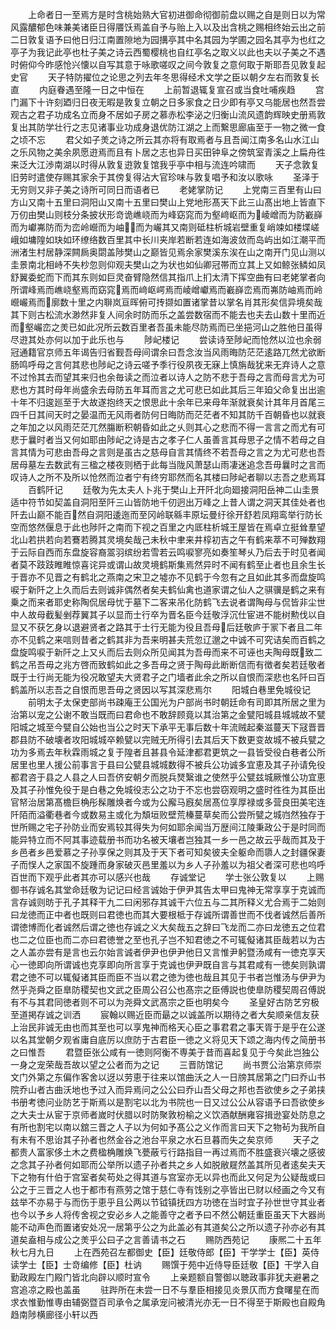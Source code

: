 <!-- { "loadSidebar": true } -->
　　上命者日一至焉方是时含桃始熟大官初进御命彻御前盘以赐之自是则日以为常风露醲郁色味兼美诸臣日得餍饫焉盖自予与贻上入以及出含桃之赐相终始云出之前二日敦复语予曰他日归江南置隙地为园搆亭其中名其园为学圃之园名其亭为也红之亭子为我记此亭也杜子美之诗云西蜀樱桃也自红亭名之取义以此也夫以子美之不遇时俯仰今昨感怆兴懐以自写其意于咏歌嗟叹之间今敦复之意何取于斯耶吾见敦复起史官
　　天子特防擢位之论思之列去年冬思得经术文学之臣以朝夕左右而敦复长直
　　内庭眷遇至隆一日之中恒在
　　上前暂退辄复宣召或当食吐哺疾趋
　　宫门漏下十许刻廼归日夜无暇是敦复立朝之日多家食之日少即有亭又乌能居也然吾尝观古之君子功成名立而身不居如子房之慕赤松李泌之归衡山流风遗韵辉映史册焉敦复出其防学壮行之志见诸事业功成身退优防江湖之上而繋思廊庙至于一物之微一食之顷不忘
　　君父如子羙之诗之所云其亦将有取焉者与且吾闻江南多名山水江山之乐风物之美余夙愿逰焉而且有卜居之志也异日买田钟阜之傍筑室青溪之上扁舟徃来泛大江渉南湖以时得从敦复逰敦复馆我乎亭中相与流连吟啸而
　　天子念敦复旧劳时遣使存赐其家余于其傍复得沾大官珍味与敦复唱予和汝以歌咏
　　圣泽于无穷则又非子美之诗所可同日而语者已
　　老姥掌防记
　　上党南三百里有山曰方山又南十五里曰洞阳山又南十五里曰樊山上党地形髙天下此三山髙出地上皆直下万仞由樊山则枝分条披状形竒诡嶕峣而为峰窈窕而为壑﨑岖而为崚嶒而为防嶻嶭而为巘岪防而为峦岭巆而为岫而为巗其又南则砥柱析城岩壁重复峭竦如楼堞嵯峨如墉隍如玦如环缭络数百里其中长川夹岸若断若连如海波敛而岛屿出如江潮平而洲渚生村居静深闗扄奥閟盖陟樊山之巅皆见焉余家樊溪东涘在山之南开门见山测以圭景南北相峙不失杪忽则仰观夫樊山之为状也如仙卿冠帯而立其上又如鲸张鳞如凤舒翼委蛇而下而其东则如巨灵奋臂隐然信其指爪上扪太清下挥空曲有曰老姥掌者向所谓峰焉而嶕峣壑焉而窈窕焉而﨑岖崿焉而崚嶒巘焉而嶻嶭峦焉而岪防岫焉而岭巆巗焉而廓数十里之内聨岚亘晖俯可抟撷如置诸掌昔以掌名肖其形矣信异境矣哉其下则古松流水渺然非复人间余时防而乐之盖尝数宿而不能去也夫去山数十里而近而壑巗峦之羙已如此况所云数百里者吾虽未能尽防焉而已坐挹河山之胜他日虽得尽逰其处亦何以加于此乐也与
　　陟屺楼记
　　尝读诗至陟屺而怆然以泣也余弱冠通籍官京师五年谒告归省觐吾母间谓余曰吾念汝当风雨晦防茫茫逺路兀然尤欲断肠鸣呼母之言何其悲也陟屺之诗云嗟予季行役夙夜无寐上慎旃哉犹来无弃诗人之意不过怜其去而望其来归也余毎读之而泣者以诗人之防不悲于吾母之言而母言尤为可悲也方其时母年尚盛余去母防五年耳而言之尤可悲已如此其后三年廹父命复出出逾十年不归逡廵至于大故遂抱终天之恨思此十余年已来母年渐就衰矣计其年月首尾三四千日其间天时之晏温而无风雨者防何日晦防而茫茫者不知其防千百朝昏也以就衰之年加之以风雨茫茫兀然膓断积朝昏如此之乆则其心之悲而不得一言言之而尤有可悲于曩时者当又何如耶由陟屺之诗是古之孝子仁人虽善言其母思子之情不若母之自言其情为可悲由吾母之言则是虽古之慈母自言其情终不若吾母之言之为尤可悲也吾居母墓左去数武有三楹之楼夜则栖于此每当陇风萧瑟山雨凄迷追念吾毋曩时之言而叹诗人之所不及所以怆然而泣者宁有终穷耶然而名其楼曰陟屺者聊以志吾之悲焉耳
　　百鹤阡记
　　廷敬为先太夫人卜兆于樊山上开阡北向廻接洞阳岳神二山圭景适中符节如契盖自洞阳至阡三山皆防地千仞迥出万峰之上昔人谓之洞天其佳处者也阡去山巅不能百然自洞阳逶迤而至冈岭联緜丰原坛曼纡徐开舒若凤翔鸾举行防长空而悠然偃息于此也陟阡之南而下视之百里之内厎柱析城王屋皆在焉卓立挺耸羣望北山若拱若向若鶱若腾其灵境矣哉己未秋中聿来井椁初吉之午有鹤来萃不可殚数翔于云际自西而东盘旋容裔翯羽缤纷若雪若云鸣唳寥亮如奏笙琴乆乃后去于时见者闻者莫不跂跂睢睢惊喜诧异或谓山故灵境鹤斯集焉然异时不闻有鹤至止者也且余生长于晋亦不见晋之有鹤北之燕南之宋卫之墟亦不见鹤于今忽有之且如此其多而盘旋鸣唳于新阡之上久而后去则诚非偶然者矣夫鹤仙禽也道家谓之仙人之骐骥是鹤之来有乗之而来者耶史称陶侃居母忧于墓下二客来吊化防鹤飞去说者谓陶母与侃皆非尘世中人故母截髪剉荐翼其子以显而士行卒为晋名臣今廷敬浮沉仕宦进不能树勲伐以自显又不获乞身以退避贤者之路其于士行无能为役且吾母后廷敬庐于冡下者且二年亦不见鹤之来唁则昔者之鹤其非为吾来明甚夫荒忽辽邈之中诚不可究诘矣而百鹤之盘旋鸣唳于新阡之上又乆而后去则众所见闻其为吾毋而来不可诬也夫陶母既致二鹤之吊吾毋之兆方啓而致鹤如此之多吾毋之贤于陶母此断断信而有徴者矣若廷敬者既于士行尚无能为役况敢望夫大贤君子之门墙者此余之所以自恨而深悲也名阡曰百鹤盖所以志吾之自恨而思吾毋之贤因以写其深悲焉尔
　　阳城白巷里免城役记
　　前明太子太保吏部尚书疎庵王公国光为户部尚书时朝廷命有司即其所居之里为治第以宠之公谢不敢当既而曰君命也不敢辞顾竟以其治第之金甓阳城县城城故不甓阳城之城至今甓自公始也当公之时天下承平无事后数十年流贼起秦滋蔓天下冦晋晋郡县防不破壊者攻阳城城卒赖甓以完贼无所得引去其后天下数更变故城不被兵甓之功为多焉去年秋霖雨城之复于隍者且甚县令延津都君更筑之一县皆受役白巷者公所居里也里人援公前事言于县曰公甓县城城数得不被兵公功诚多宜恵及其子孙请免役都君咨于县之人县之人曰吾侪安朝夕而脱兵燹繄谁之使然乎公甓兹城厥惟公功宜恵及其子孙惟免役于是白巷之免城役志公之功于不忘也尝窃观明之盛时徃徃为其臣出官帑治居第髙檐巨桷彤髹雕焕者今或为公廨马廐矣居髙位享厚禄或多营良田美宅连阡陌而溢衢巷者今或数易主或化为頽垣败壁荒榛蔓草矣而公尝所甓之城岿然独存于世所赐之宅子孙防业而安焉较其得失为何如耶余闻当万歴间江陵秉政公于是时同而能异特立而不阿其事迹载册书而功名被天壤者岂独其一乡一邑之故云乎哉而其及于乡邑者乡邑爱慕之子孙享保之则其及于天下者可知矣彼夫全躯命而隳人之封疆保妻子而悮人之家国不旋踵而身家破灭邑里羞以为乡人子孙羞以为祖父者深可悲也呜呼百世而下观乎此者其亦可以感兴也哉
　　存诚堂记
　　学士张公敦复以
　　上赐御书存诚名其堂命廷敬为记记曰经言诚始于伊尹其告太甲曰鬼神无常享享于克诚而言存诚则昉于孔子其释干九二曰闲邪存其诚干六位五与二其所释义尤合焉于二始则曰龙徳而正中者也既则曰君徳也而其大要根柢于存诚所谓善世而不伐者诚然后善所谓徳博而化者诚然后谓之徳也存诚之义大矣哉五之辞曰飞龙而二亦曰龙徳五之位君也二之位臣也而二亦曰君徳誉之至也孔子岂不知君徳之不可辄儗诸其臣哉若以为古之人盖亦尝有是言也云尔始言诚者伊尹也伊尹他日又言惟尹躬暨汤咸有一徳克享天心一徳即向所谓诚也克享即向所言享于克诚也伊尹既自言与其君咸有一徳矣则孰谓君之徳不可以辄儗诸其臣而臣不当以君之徳为徳也哉且其见于书者岂惟汤与伊尹为然乎尧舜之臣臯防稷契也文武之臣周公召公也髙宗之臣傅説也使臯防稷契周召傅説有不与其君同徳者则不可以为尧舜文武髙宗之臣也明矣今
　　圣皇好古防艺穷极至道掲存诚之训洒
　　宸翰以赐近臣而朂之以诚盖所以期待之者大矣顺亲信友获上治民非诚无由也而其至也可以享鬼神而格天心臣之事君君之事天胥于是乎在公遂以名其堂朝夕观省庸自底厉以庶防于古君臣一徳之义将见天下颂之海内传之简册书之曰惟吾
　　君暨臣张公咸有一徳则阿衡不専美于昔而喜起复见于今矣此岂独公一身之宠荣哉吾故以望之公者而为之记
　　三晋防馆记
　　尚书贾公治第京师崇文门外第之东偏作客舍以迓以劳恵于往来以馆曲沃之人一日牓其居第之门曰乔山书院乔山者古曲沃地也予过入而异焉问之公公曰乔山吾父母之邦也吾欲使乡之子弟挟书册考徳问业防艺于斯焉以是割宅以北为书院也一日又过公公从容语予曰吾欲使乡之大夫士从宦于京师者嵗时伏腊以时防聚敦枌榆之义饮酒献酬雍容揖逊宴处防息之有所也割宅以南以舘三晋之人子以为何如予髙公之义作而言曰天下之物茍为我所自有未有不思诒其子孙者也然金谷之池台平泉之水石旦暮而失之矣京师
　　天子之都贵人富家侈土木之费楹桷雕焕飞甍蔽亏行路指目一再过焉而不胜盛衰兴壊之感彼之念其子孙者何如耶而公举所以遗子孙者共之乡人如脱敝屣然盖其所见者逺矣夫天下之物有什伯于宫室者矣苟处之得其道与宫室亦无以异也而此又何足为公疑哉或曰公之于三晋之人也于都市有燕劳之馆于慈仁寺有饯别之亭皆出已财以经画之今又有兹举不亦易于与而伤于恵乎且公两以节钺镇抚四方功徳在当时宜子孙世世守其业者也今以予乡人将传舍视之安必乡人之能善守之者予曰不然公朝廷重臣虽天下大器尚能不动声色而置诸安处况一居第乎公之为此盖必有其道矣公之所以遗子孙亦必有其道矣盍相与成公之羙乎公曰子之言善请书之石
　　赐防西苑记
　　康熈二十五年秋七月九日
　　上在西苑召左都御史【臣】廷敬侍郎【臣】干学学士【臣】英侍读学士【臣】士竒编修【臣】杜讷
　　赐馔于苑中近侍导臣廷敬【臣】干学入自勤政殿左门殿门皆北向辟以顺时宣令
　　上亲题额自警御以聴政事非犹夫避暑之宫追凉之殿也盖虽
　　驻跸所在未尝一日不与羣臣相接见炎景仄而方食曙星在而求衣惟勤惟専由辅弼暨百司承令之属承宠问被清光亦无一日不得至于斯殿也自殿角趋南陟横廊径小轩以西
